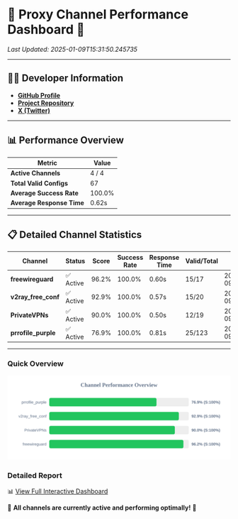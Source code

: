 # 🌟 Proxy Channel Performance Dashboard 🌟

_Last Updated: 2025-01-09T15:31:50.245735_

---

## 👩‍💻 Developer Information

- **[GitHub Profile](https://github.com/4n0nymou3)**  
- **[Project Repository](https://github.com/4n0nymou3/multi-proxy-config-fetcher)**  
- **[X (Twitter)](https://x.com/4n0nymou3)**  

---

## 📊 Performance Overview

| Metric                | Value       |
|-----------------------|-------------|
| **Active Channels**   | 4 / 4       |
| **Total Valid Configs** | 67          |
| **Average Success Rate** | 100.0%      |
| **Average Response Time** | 0.62s       |

---

## 📋 Detailed Channel Statistics

| Channel          | Status     | Score  | Success Rate | Response Time | Valid/Total | Last Success               |
|------------------|------------|--------|--------------|---------------|-------------|----------------------------|
| **freewireguard**  | ✅ Active  | 96.2%  | 100.0% | 0.60s         | 15/17       | 2025-01-09T15:31:50.243770 |
| **v2ray_free_conf**  | ✅ Active  | 92.9%  | 100.0% | 0.57s         | 15/20       | 2025-01-09T15:31:49.076280 |
| **PrivateVPNs**  | ✅ Active  | 90.0%  | 100.0% | 0.50s         | 12/19       | 2025-01-09T15:31:49.614121 |
| **prrofile_purple**  | ✅ Active  | 76.9%  | 100.0% | 0.81s         | 25/123       | 2025-01-09T15:31:48.473186 |

---

### Quick Overview
<div align="center">
  <a href="https://raw.githubusercontent.com/nullluser/NullRepo/refs/heads/main/assets/channel_stats_chart.svg">
    <img src="https://raw.githubusercontent.com/nullluser/NullRepo/refs/heads/main/assets/channel_stats_chart.svg" alt="Source Performance Statistics" width="800">
  </a>
</div>

### Detailed Report
📊 [View Full Interactive Dashboard](https://htmlpreview.github.io/?https://github.com/nullluser/NullRepo/blob/main/assets/performance_report.html)

🎉 **All channels are currently active and performing optimally!** 🎉
